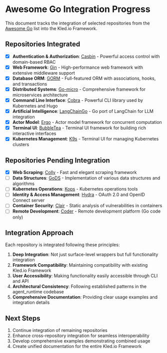# Awesome Go Integration Progress

This document tracks the integration of selected repositories from the [Awesome Go](https://github.com/avelino/awesome-go) list into the Kled.io Framework.

## Repositories Integrated

- [x] **Authentication & Authorization**: [Casbin](https://github.com/casbin/casbin) - Powerful access control with domain-based RBAC
- [x] **Web Framework**: [Gin](https://github.com/gin-gonic/gin) - High-performance web framework with extensive middleware support
- [x] **Database ORM**: [GORM](https://github.com/go-gorm/gorm) - Full-featured ORM with associations, hooks, and transactions
- [x] **Distributed Systems**: [Go-micro](https://github.com/micro/go-micro) - Comprehensive framework for microservices architecture
- [x] **Command Line Interface**: [Cobra](https://github.com/spf13/cobra) - Powerful CLI library used by Kubernetes and Hugo
- [x] **Artificial Intelligence**: [LangChainGo](https://github.com/tmc/langchaingo) - Go port of LangChain for LLM integration
- [x] **Actor Model**: [Ergo](https://github.com/ergo-services/ergo) - Actor model framework for concurrent computation
- [x] **Terminal UI**: [BubbleTea](https://github.com/charmbracelet/bubbletea) - Terminal UI framework for building rich interactive interfaces
- [x] **Kubernetes Management**: [K9s](https://github.com/derailed/k9s) - Terminal UI for managing Kubernetes clusters

## Repositories Pending Integration
- [x] **Web Scraping**: [Colly](https://github.com/gocolly/colly) - Fast and elegant scraping framework
- [ ] **Data Structures**: [GoDS](https://github.com/emirpasic/gods) - Implementation of various data structures and algorithms
- [ ] **Kubernetes Operations**: [Kops](https://github.com/kubernetes/kops) - Kubernetes operations tools
- [ ] **Identity & Access Management**: [Hydra](https://github.com/ory/hydra) - OAuth 2.0 and OpenID Connect server
- [ ] **Container Security**: [Clair](https://github.com/quay/clair) - Static analysis of vulnerabilities in containers
- [ ] **Remote Development**: [Coder](https://github.com/coder/coder) - Remote development platform (Go code only)

## Integration Approach

Each repository is integrated following these principles:

1. **Deep Integration**: Not just surface-level wrappers but full functionality integration
2. **Framework Compatibility**: Maintaining compatibility with existing Kled.io Framework
3. **User Accessibility**: Making functionality easily accessible through CLI and API
4. **Architectural Consistency**: Following established patterns in the agent_runtime codebase
5. **Comprehensive Documentation**: Providing clear usage examples and integration details

## Next Steps

1. Continue integration of remaining repositories
2. Enhance cross-repository integration for seamless interoperability
3. Develop comprehensive examples demonstrating combined usage
4. Create unified documentation for the entire Kled.io Framework
